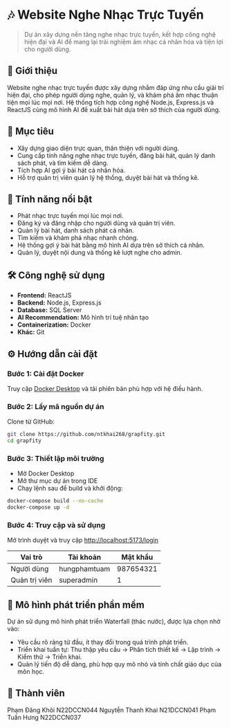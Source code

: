 # 🎶 Website Nghe Nhạc Trực Tuyến

> Dự án xây dựng nền tảng nghe nhạc trực tuyến, kết hợp công nghệ hiện đại và AI để mang lại trải nghiệm âm nhạc cá nhân hóa và tiện lợi cho người dùng.

## 🌟 Giới thiệu

Website nghe nhạc trực tuyến được xây dựng nhằm đáp ứng nhu cầu giải trí hiện đại, cho phép người dùng nghe, quản lý, và khám phá âm nhạc thuận tiện mọi lúc mọi nơi. Hệ thống tích hợp công nghệ Node.js, Express.js và ReactJS cùng mô hình AI đề xuất bài hát dựa trên sở thích của người dùng.

## 🎯 Mục tiêu

* Xây dựng giao diện trực quan, thân thiện với người dùng.
* Cung cấp tính năng nghe nhạc trực tuyến, đăng bài hát, quản lý danh sách phát, và tìm kiếm dễ dàng.
* Tích hợp AI gợi ý bài hát cá nhân hóa.
* Hỗ trợ quản trị viên quản lý hệ thống, duyệt bài hát và thống kê.

## 🚀 Tính năng nổi bật

* Phát nhạc trực tuyến mọi lúc mọi nơi.
* Đăng ký và đăng nhập cho người dùng và quản trị viên.
* Quản lý bài hát, danh sách phát cá nhân.
* Tìm kiếm và khám phá nhạc nhanh chóng.
* Hệ thống gợi ý bài hát bằng mô hình AI dựa trên sở thích cá nhân.
* Quản lý, duyệt nội dung và thống kê lượt nghe cho admin.

## 🛠 Công nghệ sử dụng

* **Frontend:** ReactJS
* **Backend:** Node.js, Express.js
* **Database:** SQL Server
* **AI Recommendation:** Mô hình trí tuệ nhân tạo
* **Containerization:** Docker
* **Khác:** Git

## ⚙️ Hướng dẫn cài đặt

### Bước 1: Cài đặt Docker

Truy cập [Docker Desktop](https://www.docker.com/get-started/) và tải phiên bản phù hợp với hệ điều hành.

### Bước 2: Lấy mã nguồn dự án

Clone từ GitHub:

```bash
git clone https://github.com/ntkhai268/grapfity.git
cd grapfity
```

### Bước 3: Thiết lập môi trường

* Mở Docker Desktop
* Mở thư mục dự án trong IDE
* Chạy lệnh sau để build và khởi động:

```bash
docker-compose build --no-cache
docker-compose up -d
```

### Bước 4: Truy cập và sử dụng

Mở trình duyệt và truy cập [http://localhost:5173/login](http://localhost:5173/login)

| Vai trò       | Tài khoản    | Mật khẩu  |
| ------------- | ------------ | --------- |
| Người dùng    | hungphamtuam | 987654321 |
| Quản trị viên | superadmin   | 1         |


## 📌 Mô hình phát triển phần mềm

Dự án sử dụng mô hình phát triển Waterfall (thác nước), được lựa chọn nhờ vào:

* Yêu cầu rõ ràng từ đầu, ít thay đổi trong quá trình phát triển.
* Triển khai tuần tự: Thu thập yêu cầu → Phân tích thiết kế → Lập trình → Kiểm thử → Triển khai.
* Quản lý tiến độ dễ dàng, phù hợp quy mô nhỏ và tính chất giáo dục của môn học.

## 🤝 Thành viên

Phạm Đăng Khôi	N22DCCN044
Nguytễn Thanh Khai	N21DCCN041
Phạm Tuấn Hưng	N22DCCN037


